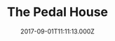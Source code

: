 ---
date: 2017-09-01T11:11:13.000Z
title: The Pedal House
latitude: 52.043762
longitude: 0.953813
url: http://www.thepedalhouse.co.uk
category: checkin
---